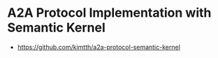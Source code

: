 # A2A Protocol Implementation with Semantic Kernel

- https://github.com/kimtth/a2a-protocol-semantic-kernel